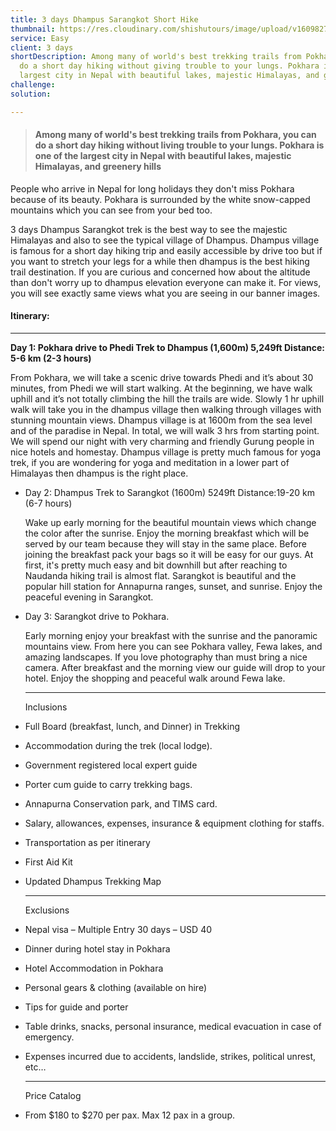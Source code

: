 ```yaml
---
title: 3 days Dhampus Sarangkot Short Hike
thumbnail: https://res.cloudinary.com/shishutours/image/upload/v1609827155/Sarangkot%2C%20Pokhara%2033700%2C%20Nepal.jpg
service: Easy
client: 3 days
shortDescription: Among many of world's best trekking trails from Pokhara, you can
  do a short day hiking without giving trouble to your lungs. Pokhara is one of the
  largest city in Nepal with beautiful lakes, majestic Himalayas, and greenery hills
challenge:
solution:

---
```


> #### Among many of world's best trekking trails from Pokhara, you can do a short day hiking without living trouble to your lungs. Pokhara is one of the largest city in Nepal with beautiful lakes, majestic Himalayas, and greenery hills

People who arrive in Nepal for long holidays they don't miss Pokhara because of its beauty. Pokhara is surrounded by the white snow-capped mountains which you can see from your bed too.

3 days Dhampus Sarangkot trek is the best way to see the majestic Himalayas and also to see the typical village of Dhampus. Dhampus village is famous for a short day hiking trip and easily accessible by drive too but if you want to stretch your legs for a while then dhampus is the best hiking trail destination. If you are curious and concerned how about the altitude than don't worry up to dhampus elevation everyone can make it. For views, you will see exactly same views what you are seeing in our banner images.

#### Itinerary:
**********************************
**Day 1: Pokhara drive to Phedi Trek to Dhampus (1,600m) 5,249ft Distance: 5-6 km (2-3 hours)**

From Pokhara, we will take a scenic drive towards Phedi and it’s about 30 minutes, from Phedi we will start walking. At the beginning, we have walk uphill and it’s not totally climbing the hill the trails are wide. Slowly 1 hr uphill walk will take you in the dhampus village then walking through villages with stunning mountain views. Dhampus village is at 1600m from the sea level and of the paradise in Nepal. In total, we will walk 3 hrs from starting point. We will spend our night with very charming and friendly Gurung people in nice hotels and homestay. Dhampus village is pretty much famous for yoga trek, if you are wondering for yoga and meditation in a lower part of Himalayas then dhampus is the right place.

* Day 2: Dhampus Trek to Sarangkot (1600m) 5249ft Distance:19-20 km (6-7 hours)

  Wake up early morning for the beautiful mountain views which change the color after the sunrise. Enjoy the morning breakfast which will be served by our team because they will stay in the same place. Before joining the breakfast pack your bags so it will be easy for our guys. At first, it's pretty much easy and bit downhill but after reaching to Naudanda hiking trail is almost flat. Sarangkot is beautiful and the popular hill station for Annapurna ranges, sunset, and sunrise. Enjoy the peaceful evening in Sarangkot.
* Day 3: Sarangkot drive to Pokhara.

  Early morning enjoy your breakfast with the sunrise and the panoramic mountains view. From here you can see Pokhara valley, Fewa lakes, and amazing landscapes. If you love photography than must bring a nice camera. After breakfast and the morning view our guide will drop to your hotel. Enjoy the shopping and peaceful walk around Fewa lake.

  ***

  Inclusions
* Full Board (breakfast, lunch, and Dinner) in Trekking
* Accommodation during the trek (local lodge).
* Government registered local expert guide
* Porter cum guide to carry trekking bags.
* Annapurna Conservation park, and TIMS card.
* Salary, allowances, expenses, insurance & equipment clothing for staffs.
* Transportation as per itinerary
* First Aid Kit
* Updated Dhampus Trekking Map

  ***

  Exclusions
* Nepal visa – Multiple Entry 30 days – USD 40
* Dinner during hotel stay in Pokhara
* Hotel Accommodation in Pokhara
* Personal gears & clothing (available on hire)
* Tips for guide and porter
* Table drinks, snacks, personal insurance, medical evacuation in case of emergency.
* Expenses incurred due to accidents, landslide, strikes, political unrest, etc…

  ***

  Price Catalog
* From $180 to $270 per pax. Max 12 pax in a group.
